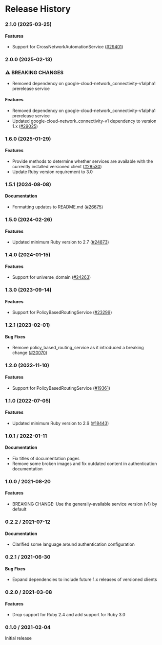 # Release History

### 2.1.0 (2025-03-25)

#### Features

* Support for CrossNetworkAutomationService ([#29401](https://github.com/googleapis/google-cloud-ruby/issues/29401)) 

### 2.0.0 (2025-02-13)

### ⚠ BREAKING CHANGES

* Removed dependency on google-cloud-network_connectivity-v1alpha1 prerelease service

#### Features

* Removed dependency on google-cloud-network_connectivity-v1alpha1 prerelease service 
* Updated google-cloud-network_connectivity-v1 dependency to version 1.x ([#29025](https://github.com/googleapis/google-cloud-ruby/issues/29025)) 

### 1.6.0 (2025-01-29)

#### Features

* Provide methods to determine whether services are available with the currently installed versioned client ([#28530](https://github.com/googleapis/google-cloud-ruby/issues/28530)) 
* Update Ruby version requirement to 3.0 

### 1.5.1 (2024-08-08)

#### Documentation

* Formatting updates to README.md ([#26675](https://github.com/googleapis/google-cloud-ruby/issues/26675)) 

### 1.5.0 (2024-02-26)

#### Features

* Updated minimum Ruby version to 2.7 ([#24873](https://github.com/googleapis/google-cloud-ruby/issues/24873)) 

### 1.4.0 (2024-01-15)

#### Features

* Support for universe_domain ([#24263](https://github.com/googleapis/google-cloud-ruby/issues/24263)) 

### 1.3.0 (2023-09-14)

#### Features

* Support for PolicyBasedRoutingService ([#23299](https://github.com/googleapis/google-cloud-ruby/issues/23299)) 

### 1.2.1 (2023-02-01)

#### Bug Fixes

* Remove policy_based_routing_service as it introduced a breaking change ([#20070](https://github.com/googleapis/google-cloud-ruby/issues/20070)) 

### 1.2.0 (2022-11-10)

#### Features

* Support for PolicyBasedRoutingService ([#19361](https://github.com/googleapis/google-cloud-ruby/issues/19361)) 

### 1.1.0 (2022-07-05)

#### Features

* Updated minimum Ruby version to 2.6 ([#18443](https://github.com/googleapis/google-cloud-ruby/issues/18443)) 

### 1.0.1 / 2022-01-11

#### Documentation

* Fix titles of documentation pages
* Remove some broken images and fix outdated content in authentication documentation

### 1.0.0 / 2021-08-20

#### Features

* BREAKING CHANGE: Use the generally-available service version (v1) by default

### 0.2.2 / 2021-07-12

#### Documentation

* Clarified some language around authentication configuration

### 0.2.1 / 2021-06-30

#### Bug Fixes

* Expand dependencies to include future 1.x releases of versioned clients

### 0.2.0 / 2021-03-08

#### Features

* Drop support for Ruby 2.4 and add support for Ruby 3.0

### 0.1.0 / 2021-02-04

Initial release
